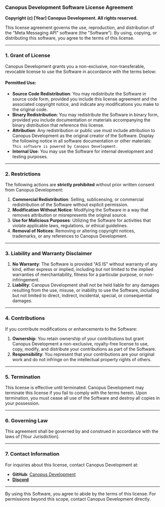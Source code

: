 ### Canopus Development Software License Agreement

**Copyright (c) [Year] Canopus Development. All rights reserved.**

This license agreement governs the use, reproduction, and distribution of the "Meta Messaging API" software (the "Software"). By using, copying, or distributing this software, you agree to the terms of this license.

---

### 1. Grant of License

Canopus Development grants you a non-exclusive, non-transferable, revocable license to use the Software in accordance with the terms below:

#### Permitted Use:

- **Source Code Redistribution**: You may redistribute the Software in source code form, provided you include this license agreement and the associated copyright notice, and indicate any modifications you make to the original code.
- **Binary Redistribution**: You may redistribute the Software in binary form, provided you include documentation or materials accompanying the binary distribution that reference this license.
- **Attribution**: Any redistribution or public use must include attribution to Canopus Development as the original creator of the Software. Display the following notice in all software documentation or other materials:  
  `This software is powered by Canopus Development.`
- **Internal Use**: You may use the Software for internal development and testing purposes.

---

### 2. Restrictions

The following actions are **strictly prohibited** without prior written consent from Canopus Development:

1. **Commercial Redistribution**: Selling, sublicensing, or commercial redistribution of the Software without explicit permission.
2. **Modification Without Notice**: Modifying the Software in a way that removes attribution or misrepresents the original source.
3. **Use for Malicious Purposes**: Utilizing the Software for activities that violate applicable laws, regulations, or ethical guidelines.
4. **Removal of Notices**: Removing or altering copyright notices, trademarks, or any references to Canopus Development.

---

### 3. Liability and Warranty Disclaimer

1. **No Warranty**: The Software is provided "AS IS" without warranty of any kind, either express or implied, including but not limited to the implied warranties of merchantability, fitness for a particular purpose, or non-infringement.
2. **Liability**: Canopus Development shall not be held liable for any damages resulting from the use, misuse, or inability to use the Software, including but not limited to direct, indirect, incidental, special, or consequential damages.

---

### 4. Contributions

If you contribute modifications or enhancements to the Software:

1. **Ownership**: You retain ownership of your contributions but grant Canopus Development a non-exclusive, royalty-free license to use, copy, modify, and distribute your contributions as part of the Software.
2. **Responsibility**: You represent that your contributions are your original work and do not infringe on the intellectual property rights of others.

---

### 5. Termination

This license is effective until terminated. Canopus Development may terminate this license if you fail to comply with the terms herein. Upon termination, you must cease all use of the Software and destroy all copies in your possession.

---

### 6. Governing Law

This agreement shall be governed by and construed in accordance with the laws of [Your Jurisdiction].

---

### 7. Contact Information

For inquiries about this license, contact Canopus Development at:

- **GitHub**: [Canopus Development](https://github.com/Canopus-Development)
- **[Discord](https://discord.gg/JUhv27kzcJ)**

---

By using this Software, you agree to abide by the terms of this license. For permissions beyond this scope, contact Canopus Development directly.
